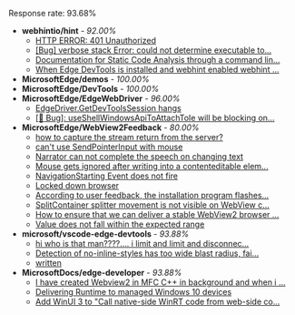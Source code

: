 Response rate: 93.68%

* **webhintio/hint** - _92.00%_
  * [HTTP ERROR: 401 Unauthorized](https://github.com/webhintio/hint/issues/5362)
  * [[Bug] verbose stack Error: could not determine executable to...](https://github.com/webhintio/hint/issues/5349)
  * [Documentation for Static Code Analysis through a command lin...](https://github.com/webhintio/hint/issues/5383)
  * [When Edge DevTools is installed and webhint enabled webhint ...](https://github.com/webhintio/hint/issues/5364)
* **MicrosoftEdge/demos** - _100.00%_
* **MicrosoftEdge/DevTools** - _100.00%_
* **MicrosoftEdge/EdgeWebDriver** - _96.00%_
  * [EdgeDriver.GetDevToolsSession hangs ](https://github.com/MicrosoftEdge/EdgeWebDriver/issues/65)
  * [[🐛 Bug]: useShellWindowsApiToAttachToIe will be blocking on...](https://github.com/MicrosoftEdge/EdgeWebDriver/issues/34)
* **MicrosoftEdge/WebView2Feedback** - _80.00%_
  * [how to capture the stream return from the server?](https://github.com/MicrosoftEdge/WebView2Feedback/issues/3117)
  * [can't use SendPointerInput with mouse](https://github.com/MicrosoftEdge/WebView2Feedback/issues/3072)
  * [Narrator can not complete the speech on changing text](https://github.com/MicrosoftEdge/WebView2Feedback/issues/3055)
  * [Mouse gets ignored after writing into a contenteditable elem...](https://github.com/MicrosoftEdge/WebView2Feedback/issues/3118)
  * [NavigationStarting Event does not fire](https://github.com/MicrosoftEdge/WebView2Feedback/issues/3109)
  * [Locked down browser](https://github.com/MicrosoftEdge/WebView2Feedback/issues/3103)
  * [According to user feedback, the installation program flashes...](https://github.com/MicrosoftEdge/WebView2Feedback/issues/3093)
  * [SplitContainer splitter movement is not visible on WebView c...](https://github.com/MicrosoftEdge/WebView2Feedback/issues/3086)
  * [How to ensure that we can deliver a stable WebView2 browser ...](https://github.com/MicrosoftEdge/WebView2Feedback/issues/3066)
  * [Value does not fall within the expected range](https://github.com/MicrosoftEdge/WebView2Feedback/issues/3059)
* **microsoft/vscode-edge-devtools** - _93.88%_
  * [hi who is that man????....  i limit and limit  and disconnec...](https://github.com/microsoft/vscode-edge-devtools/issues/1330)
  * [Detection of no-inline-styles has too wide blast radius, fai...](https://github.com/microsoft/vscode-edge-devtools/issues/1325)
  * [written](https://github.com/microsoft/vscode-edge-devtools/issues/1329)
* **MicrosoftDocs/edge-developer** - _93.88%_
  * [I have created Webview2 in MFC C++ in background and when i ...](https://github.com/MicrosoftDocs/edge-developer/issues/2401)
  * [Delivering Runtime to managed Windows 10 devices](https://github.com/MicrosoftDocs/edge-developer/pull/2385)
  * [Add WinUI 3 to "Call native-side WinRT code from web-side co...](https://github.com/MicrosoftDocs/edge-developer/pull/2358)